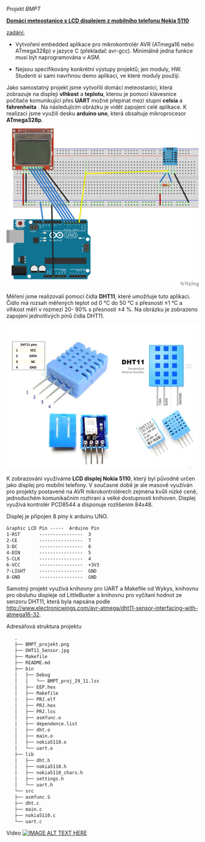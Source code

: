 *Projekt BMPT*

**<u>Domácí meteostanice s LCD displejem z mobilního telefonu Nokia 5110</u>**

<u>zadání:</u> 

* Vytvoření embedded aplikace pro mikrokontrolér AVR (ATmega16 nebo ATmega328p) v jazyce C (překladač avr-gcc). Minimálně jedna funkce musí být naprogramována v ASM.


* Nejsou specifikovány konkrétní výstupy projektů; jen moduly, HW. Studenti si sami navrhnou demo aplikaci, ve které moduly použijí.

Jako samostatný projekt jsme vytvořili domácí meteostanici, která zobrazuje na displeji **vlhkost** a **teplotu**, kterou je pomocí klávesnice počítače komunikující přes **UART** možné přepínat mezi stupni **celsia** a **fahrenheita** . Na následujícím obrázku je vidět zapojení celé aplikace. K realizaci jsme využili desku **arduino uno**, která obsahuje mikroprocesor **ATmega328p**. 

![BMPT_projekt](BMPT_projekt.png)

Měření jsme realizovali pomocí čidla **DHT11**, které umožňuje tuto aplikaci. Čidlo má rozsah měřených teplot od 0 °C do 50 °C s přesností ±1 °C a vlhkost měří v rozmezí 20- 90% s přesností ±4 %.
Na obrázku je zobrazeno zapojení jednotlivých pinů čidla DHT11.

![DHT11_Sensor](DHT11_Sensor.jpg)

K zobrazování využíváme **LCD displej Nokia 5110**, který byl původně určen jako displej pro mobilní telefony. V současné době je ale masově využíván pro projekty postavené na AVR mikrokontrolérech zejména kvůli nízké ceně, jednoduchém komunikačním rozhraní a velké dostupnosti knihoven. Displej využívá kontrolér PCD8544 a disponuje rozlišením 84x48.  


Displej je připojen 8 piny k arduinu UNO. 


	Graphic LCD Pin -----  Arduino Pin
	1-RST		----------------  3
	2-CE		----------------  7
	3-DC		----------------  6
	4-DIN		----------------  5
	5-CLK		----------------  4
	6-VCC		----------------  +3V3
	7-LIGHT		----------------  GND
	8-GND		----------------  GND
	
	
      
Samotný projekt využívá knihovny pro UART a Makefile od Wykys, knihovnu pro obsluhu displeje od LittleBuster a knihovnu pro vyčítaní hodnot ze senzoru DHT11, která byla napsána podle http://www.electronicwings.com/avr-atmega/dht11-sensor-interfacing-with-atmega16-32.

Adresářová struktura projektu
       
       .
       ├── BMPT_projekt.png
       ├── DHT11_Sensor.jpg
       ├── Makefile
       ├── README.md
       ├── bin
       │   ├── Debug
       │   │   └── BMPT_proj_29_11.lss
       │   ├── EEP.hex
       │   ├── Makefile
       │   ├── PRJ.elf
       │   ├── PRJ.hex
       │   ├── PRJ.lss
       │   ├── asmfunc.o
       │   ├── dependence.list
       │   ├── dht.o
       │   ├── main.o
       │   ├── nokia5110.o
       │   └── uart.o
       ├── lib
       │   ├── dht.h
       │   ├── nokia5110.h
       │   ├── nokia5110_chars.h
       │   ├── settings.h
       │   └── uart.h
       └── src
       ├── asmfunc.S
       ├── dht.c
       ├── main.c
       ├── nokia5110.c
       └── uart.c

Video
[![IMAGE ALT TEXT HERE](https://img.youtube.com/vi/l24VOcxQkVo/0.jpg)](https://www.youtube.com/watch?v=l24VOcxQkVo)
